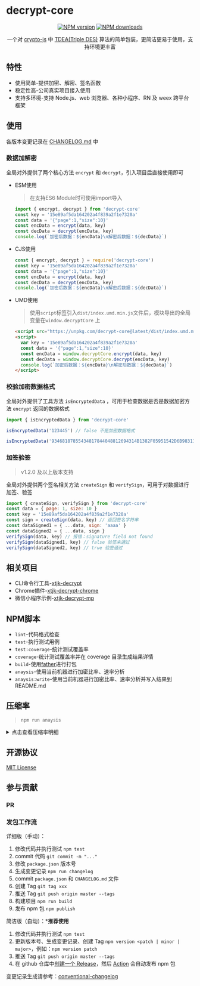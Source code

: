 # decrypt-core

<div align="center">

[![NPM version][npm-image]][npm-url] [![NPM downloads](https://img.shields.io/npm/dm/decrypt-core)](https://www.npmjs.com/package/decrypt-core) 

[npm-image]: https://img.shields.io/npm/v/decrypt-core
[npm-url]: https://www.npmjs.com/package/decrypt-core

一个对 [crypto-js](https://github.com/brix/crypto-js) 中 [TDEA(Triple DES)](https://zh.wikipedia.org/wiki/3DES) 算法的简单包装，更简洁更易于使用，支持环境更丰富

</div>

## 特性

- 使用简单-提供加密、解密、签名函数
- 稳定性高-公司真实项目接入使用
- 支持多环境-支持 Node.js、web 浏览器、各种小程序、RN 及 weex 跨平台框架

## 使用

各版本变更记录在 [CHANGELOG.md](./CHANGELOG.md) 中

### 数据加解密

全局对外提供了两个核心方法 `encrypt` 和 `decrypt`，引入项目后直接使用即可

- ESM使用
  
  > 在支持ES6 Module时可使用import导入
  
  ```js
  import { encrypt, decrypt } from 'decrypt-core'
  const key = '15e89af5da164202a4f839a2f1e7320a'
  const data = '{"page":1,"size":10}'
  const encData = encrypt(data, key)
  const decData = decrypt(encData, key)
  console.log(`加密后数据：${encData}\n解密后数据：${decData}`)
  ```

- CJS使用
  
  ```js
  const { encrypt, decrypt } = require('decrypt-core')
  const key = '15e89af5da164202a4f839a2f1e7320a'
  const data = '{"page":1,"size":10}'
  const encData = encrypt(data, key)
  const decData = decrypt(encData, key)
  console.log(`加密后数据：${encData}\n解密后数据：${decData}`)
  ```

- UMD使用

  > 使用`script`标签引入`dist/index.umd.min.js`文件后，模块导出的全局变量在`window.decryptCore` 上

  ```html
  <script src="https://unpkg.com/decrypt-core@latest/dist/index.umd.min.js"></script>
  <script>
    var key = '15e89af5da164202a4f839a2f1e7320a'
    const data = '{"page":1,"size":10}'
    const encData = window.decryptCore.encrypt(data, key)
    const decData = window.decryptCore.decrypt(encData, key)
    console.log(`加密后数据：${encData}\n解密后数据：${decData}`)
  </script>
  ```

### 校验加密数据格式

全局对外提供了工具方法 `isEncryptedData` ，可用于检查数据是否是数据加密方法 `encrypt` 返回的数据格式

```js
import { isEncryptedData } from 'decrypt-core'

isEncryptedData('123445') // false 不是加密数据格式

isEncryptedData('93468187855434817844048812694314B1382F05951542D6B98311D90CD0B97E22E6D052DE6A9B83381E97E8B23AC5209F8D4E6428C697EAEFEB495FCF7673E48E4D7087A2B24CEAFE127793421DAB91FCD411D04B85BCC5427DB76E6D3353BE8897BE1DAE3D28DBDF053D7707BACF0AC77CCF0426BA8F76E9FC578D8D91803289F53AD66A70AF73B0756B97F314D33997191E8E976EDFAFA46A75CC393A88B1') // true 是加密数据格式
```

### 加签验签

> v1.2.0 及以上版本支持

全局对外提供两个签名相关方法 `createSign` 和 `verifySign`，可用于对数据进行加签、验签

```js
import { createSign, verifySign } from 'decrypt-core'
const data = { page: 1, size: 10 }
const key = '15e89af5da164202a4f839a2f1e7320a'
const sign = createSign(data, key) // 返回签名字符串
const dataSigned1 = { ...data, sign: 'aaaa' }
const dataSigned2 = { ...data, sign }
verifySign(data, key) // 报错：signature field not found
verifySign(dataSigned1, key) // false 验签未通过
verifySign(dataSigned2, key) // true 验签通过

```

## 相关项目

- CLI命令行工具-[xtjk-decrypt](https://github.com/JohnieXu/xtjk-decrypt)
- Chrome插件-[xtjk-decrypt-chrome](https://github.com/JohnieXu/xtjk-decrypt-chrome)
- 微信小程序示例-[xtjk-decrypt-mp](https://github.com/JohnieXu/xtjk-decrypt-mp)

## NPM脚本

- `lint`-代码格式检查
- `test`-执行测试用例
- `test:coverage`-统计测试覆盖率
- `coverage`-统计测试覆盖率并在 coverage 目录生成结果详情
- `build`-使用[father](https://github.com/umijs/father)进行打包
- `anaysis`-使用当前机器进行加密比率、速率分析
- `anaysis:write`-使用当前机器进行加密比率、速率分析并写入结果到 README.md

## 压缩率

> `npm run anaysis` 

<details>
  <summary>点击查看压缩率明细</summary>

```json
[
  {
    "length": "2byte",
    "encLength": "64byte",
    "time": "4ms",
    "ratio": "3200.0000%",
    "type": "英文"
  },
  {
    "length": "100byte",
    "encLength": "256byte",
    "time": "5ms",
    "ratio": "256.0000%",
    "type": "英文"
  },
  {
    "length": "1000byte",
    "encLength": "2048byte",
    "time": "10ms",
    "ratio": "204.8000%",
    "type": "英文"
  },
  {
    "length": "10000byte",
    "encLength": "20064byte",
    "time": "101ms",
    "ratio": "200.6400%",
    "type": "英文"
  },
  {
    "length": "50000byte",
    "encLength": "100064byte",
    "time": "283ms",
    "ratio": "200.1280%",
    "type": "英文"
  },
  {
    "length": "100000byte",
    "encLength": "200064byte",
    "time": "510ms",
    "ratio": "200.0640%",
    "type": "英文"
  },
  {
    "length": "3byte",
    "encLength": "64byte",
    "time": "11ms",
    "ratio": "2133.3333%",
    "type": "中文"
  },
  {
    "length": "102byte",
    "encLength": "480byte",
    "time": "2ms",
    "ratio": "470.5882%",
    "type": "中文"
  },
  {
    "length": "1002byte",
    "encLength": "4064byte",
    "time": "13ms",
    "ratio": "405.5888%",
    "type": "中文"
  },
  {
    "length": "10002byte",
    "encLength": "40000byte",
    "time": "115ms",
    "ratio": "399.9200%",
    "type": "中文"
  },
  {
    "length": "50001byte",
    "encLength": "199712byte",
    "time": "479ms",
    "ratio": "399.4160%",
    "type": "中文"
  },
  {
    "length": "100002byte",
    "encLength": "399296byte",
    "time": "922ms",
    "ratio": "399.2880%",
    "type": "中文"
  },
  {
    "length": "5byte",
    "encLength": "160byte",
    "time": "1ms",
    "ratio": "3200.0000%",
    "type": "中英混合"
  },
  {
    "length": "100byte",
    "encLength": "2048byte",
    "time": "5ms",
    "ratio": "2048.0000%",
    "type": "中英混合"
  },
  {
    "length": "1000byte",
    "encLength": "20032byte",
    "time": "55ms",
    "ratio": "2003.2000%",
    "type": "中英混合"
  },
  {
    "length": "10000byte",
    "encLength": "199968byte",
    "time": "502ms",
    "ratio": "1999.6800%",
    "type": "中英混合"
  },
  {
    "length": "50000byte",
    "encLength": "999392byte",
    "time": "2669ms",
    "ratio": "1998.7840%",
    "type": "中英混合"
  },
  {
    "length": "100000byte",
    "encLength": "1998720byte",
    "time": "4953ms",
    "ratio": "1998.7200%",
    "type": "中英混合"
  }
]
```
</details>


## 开源协议

[MIT License](./LICENSE)

## 参与贡献

### PR

### 发包工作流

详细版（手动）：

1. 修改代码并执行测试 `npm test`
2. commit 代码 `git commit -m "..."`
3. 修改 `package.json` 版本号
4. 生成变更记录 `npm run changelog`
5. commit `package.json` 和 `CHANGELOG.md` 文件
6. 创建 Tag `git tag xxx`
7. 推送 Tag `git push origin master --tags`
8. 构建项目 `npm run build` 
9. 发布 npm 包 `npm publish`
    
简洁版（自动）：***推荐使用**

1. 修改代码并执行测试 `npm test`
2. 更新版本号、生成变更记录、创建 Tag `npm version <patch | minor | major>`，例如：`npm version patch`
3. 推送 Tag `git push origin master --tags`
4. 在 github 仓库中[创建一个 Release](https://github.com/JohnieXu/decrypt-core/releases/new)，然后 [Action](https://github.com/JohnieXu/decrypt-core/actions/workflows/node.js.cd.yml) 会自动发布 npm 包

变更记录生成请参考：[conventional-changelog](https://github.com/conventional-changelog/conventional-changelog/tree/master/packages/conventional-changelog-cli#readme)
